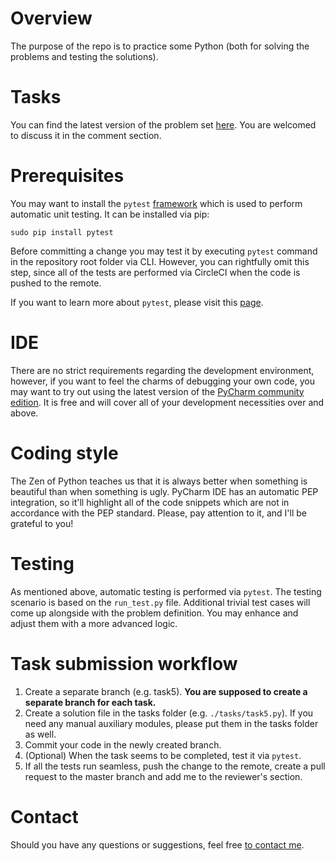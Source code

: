 # Overview
The purpose of the repo is to practice some Python (both for solving the problems and testing the solutions).

# Tasks
You can find the latest version of the problem set [here](https://github.com/oy-vey/PythonMentoring/issues). You are welcomed to discuss it in the comment section.

# Prerequisites
You may want to install the `pytest` [framework](https://docs.pytest.org/en/latest/contents.html) which is used to perform automatic unit testing. It can be installed via pip:

```shell
sudo pip install pytest
````

Before committing a change you may test it by executing `pytest` command in the repository root folder via CLI.
However, you can rightfully omit this step, since all of the tests are performed via CircleCI when the code is pushed to the remote.

If you want to learn more about `pytest`, please visit this [page](https://docs.pytest.org/en/latest/example/index.html). 

# IDE
There are no strict requirements regarding the development environment, however, if you want to feel the charms of debugging your own code, you may want to try out using the latest version of the [PyCharm community edition](https://www.jetbrains.com/pycharm/download/). It is free and will cover all of your development necessities over and above. 

# Coding style
The Zen of Python teaches us that it is always better when something is beautiful than when something is ugly. PyCharm IDE has an automatic PEP integration, so it'll highlight all of the code snippets which are not in accordance with the PEP standard. Please, pay attention to it, and I'll be grateful to you!


# Testing
As mentioned above, automatic testing is performed via `pytest`. The testing scenario is based on the `run_test.py` file. Additional trivial test cases will come up alongside with the problem definition. You may enhance and adjust them with a more advanced logic.  

# Task submission workflow
1. Create a separate branch (e.g. task5). **You are supposed to create a separate branch for each task.**
1. Create a solution file in the tasks folder (e.g. `./tasks/task5.py`). If you need any manual auxiliary modules, please put them in the tasks folder as well.
1. Commit your code in the newly created branch.
1. (Optional) When the task seems to be completed, test it via `pytest`.
1. If all the tests run seamless, push the change to the remote, create a pull request to the master branch and add me to the reviewer's section.

# Contact
Should you have any questions or suggestions, feel free [to contact me](mailto:Daniil_Skokleenko@epam.com).
